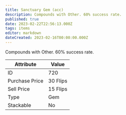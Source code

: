 ```yaml
---
title: Sanctuary Gem (acc)
description: Compounds with Other. 60% success rate.
published: true
date: 2023-02-22T22:56:13.000Z
tags: items
editor: markdown
dateCreated: 2023-02-16T00:00:00.000Z
---
```


Compounds with Other. 60% success rate.

|Attribute|Value|
|-|-|
|ID|720|
|Purchase Price|30 Flips|
|Sell Price|15 Flips|
|Type|Gem|
|Stackable|No|

